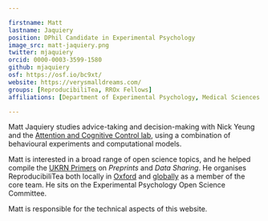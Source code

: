 ```yaml
---

firstname: Matt
lastname: Jaquiery
position: DPhil Candidate in Experimental Psychology
image_src: matt-jaquiery.png
twitter: mjaquiery
orcid: 0000-0003-3599-1580
github: mjaquiery
osf: https://osf.io/bc9xt/
website: https://verysmalldreams.com/
groups: [ReproducibiliTea, RROx Fellows]
affiliations: [Department of Experimental Psychology, Medical Sciences Division, Wolfson College]

---
```


Matt Jaquiery studies advice-taking and decision-making with Nick
Yeung and the [Attention and Cognitive Control
lab](https://www.oxacclab.org/), using a combination of behavioural
experiments and computational models.

Matt is interested in a broad range of open science topics, and he
helped compile the [UKRN Primers](https://www.bristol.ac.uk/psychology/research/ukrn/about/resources/) on *Preprints* and *Data Sharing*. He
organises ReproducibiliTea both locally in [Oxford](https://reproducibilitea.org/journal-clubs/#Oxford) and [globally](https://reproducibilitea.org/) as a
member of the core team. He sits on the Experimental Psychology Open Science Committee.

Matt is responsible for the technical
aspects of this website.
